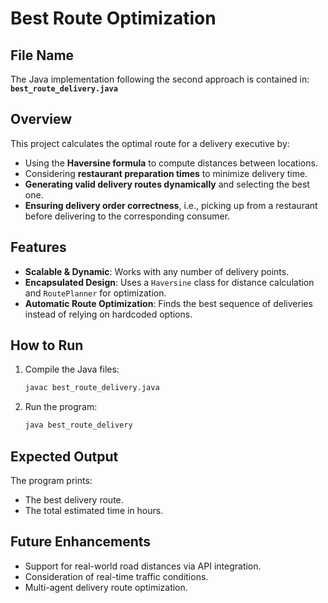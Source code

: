 # Best Route Optimization

## File Name
The Java implementation following the second approach is contained in:
**`best_route_delivery.java`**

## Overview
This project calculates the optimal route for a delivery executive by:
- Using the **Haversine formula** to compute distances between locations.
- Considering **restaurant preparation times** to minimize delivery time.
- **Generating valid delivery routes dynamically** and selecting the best one.
- **Ensuring delivery order correctness**, i.e., picking up from a restaurant before delivering to the corresponding consumer.

## Features
- **Scalable & Dynamic**: Works with any number of delivery points.
- **Encapsulated Design**: Uses a `Haversine` class for distance calculation and `RoutePlanner` for optimization.
- **Automatic Route Optimization**: Finds the best sequence of deliveries instead of relying on hardcoded options.

## How to Run
1. Compile the Java files:
   ```sh
   javac best_route_delivery.java
   ```
2. Run the program:
   ```sh
   java best_route_delivery
   ```

## Expected Output
The program prints:
- The best delivery route.
- The total estimated time in hours.

## Future Enhancements
- Support for real-world road distances via API integration.
- Consideration of real-time traffic conditions.
- Multi-agent delivery route optimization.

